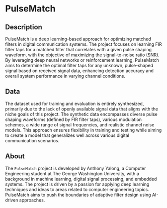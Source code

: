# PulseMatch

## Description

PulseMatch is a deep learning-based approach for optimizing matched filters in digital communication systems. The project focuses on learning FIR filter taps for a matched filter that correlates with a given pulse shaping waveform, with the objective of maximizing the signal-to-noise ratio (SNR). By leveraging deep neural networks or reinforcement learning, PulseMatch aims to determine the optimal filter taps for any unknown, pulse-shaped signal based on received signal data, enhancing detection accuracy and overall system performance in varying channel conditions.

## Data

The dataset used for training and evaluation is entirely synthesized, primarily due to the lack of openly available signal data that aligns with the niche goals of this project. The synthetic data encompasses diverse pulse shaping waveforms (defined by FIR filter taps), various modulation schemes, a wide range of signal frequencies, and realistic channel noise models. This approach ensures flexibility in training and testing while aiming to create a model that generalizes well across various digital communication scenarios.

## About

The `PulseMatch` project is developed by Anthony Yalong, a Computer Engineering student at The George Washington University, with a background in machine learning, digital signal processing, and embedded systems. The project is driven by a passion for applying deep learning techniques and ideas to areas related to computer engineering topics. PulseMatch aims to push the boundaries of adaptive filter design using AI-driven approaches.